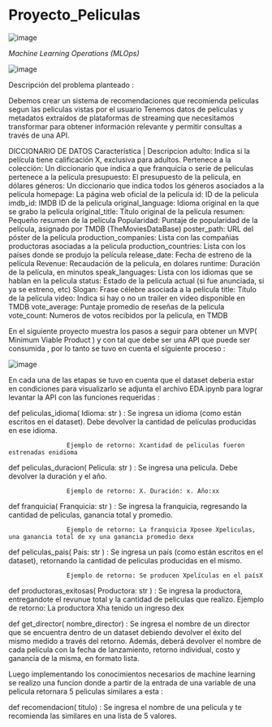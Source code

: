 # Proyecto_Peliculas
![image](https://github.com/38215290/proyect_1/assets/127343400/aec11a84-0c3c-4f52-b59d-eb5ffef22865)

*Machine Learning Operations (MLOps)*

![image](https://github.com/38215290/proyect_1/assets/127343400/a919f596-cca9-4203-ad00-fbf17b44caec)

Descripción del problema planteado :

Debemos crear un sistema de recomendaciones que recomienda peliculas segun las peliculas vistas por el usuario
Tenemos datos de películas y metadatos extraídos de plataformas de streaming que necesitamos transformar para obtener información relevante y permitir consultas a través de una API.

DICCIONARIO DE  DATOS
Característica | Descripcion
adulto: Indica si la película tiene calificación X, exclusiva para adultos.
Pertenece a la colección: Un diccionario que indica a que franquicia o serie de películas pertenece a la película
presupuesto: El presupuesto de la película, en dólares
géneros: Un diccionario que indica todos los géneros asociados a la película
homepage: La página web oficial de la película
id: ID de la pelicula
imdb_id: IMDB ID de la pelicula
original_language: Idioma original en la que se grabo la pelicula
original_title: Título original de la película
resumen: Pequeño resumen de la película
Popularidad: Puntaje de popularidad de la película, asignado por TMDB (TheMoviesDataBase)
poster_path: URL del póster de la película
production_companies: Lista con las compañias productoras asociadas a la pelicula
production_countries: Lista con los países donde se produjo la película
release_date: Fecha de estreno de la película
Revenue: Recaudación de la pelicula, en dolares
runtime: Duración de la película, en minutos
speak_languages: Lista con los idiomas que se hablan en la pelicula
status: Estado de la pelicula actual (si fue anunciada, si ya se estreno, etc)
Slogan: Frase célebre asociada a la pelicula
title: Título de la película
video: Indica si hay o no un trailer en video disponible en TMDB
vote_average: Puntaje promedio de reseñas de la pelicula
vote_count: Numeros de votos recibidos por la pelicula, en TMDB

En el siguiente proyecto muestra los pasos a seguir para obtener un MVP( Minimum Viable Product )  y con tal que debe ser una API que puede ser consumida  , por lo tanto se tuvo en cuenta  el siguiente proceso :

![image](https://github.com/38215290/proyect_1/assets/127343400/03a8653e-6d45-43a2-a21e-45f85e6f0214)

 En cada una de las etapas se tuvo en cuenta que el dataset deberia estar en condiciones para visualizarlo se adjunta el archivo EDA.ipynb para lograr levantar la API con las funciones requeridas :

 
 def peliculas_idioma( Idioma: str ) : Se ingresa un idioma (como están escritos en el dataset). Debe devolver la cantidad de películas producidas en ese idioma. 
 
                    Ejemplo de retorno: Xcantidad de peliculas fueron estrenadas enidioma

def peliculas_duracion( Pelicula: str ) : Se ingresa una pelicula. Debe devolver la duración y el año.

                    Ejemplo de retorno: X. Duración: x. Año:xx

def franquicia( Franquicia: str ) : Se ingresa la franquicia, regresando la cantidad de peliculas, ganancia total y promedio.

                    Ejemplo de retorno: La franquicia Xposee Xpeliculas, una ganancia total de xy una ganancia promedio dexx

def peliculas_pais( Pais: str ) : Se ingresa un país (como están escritos en el dataset), retornando la cantidad de peliculas producidas en el mismo.

                    Ejemplo de retorno: Se producen Xpelículas en el paísX

def productoras_exitosas( Productora: str ) : Se ingresa la productora, entregandote el revunue total y la cantidad de peliculas que realizo.
                    Ejemplo de retorno: La productora Xha tenido un ingreso dex

def get_director( nombre_director) : Se ingresa el nombre de un director que se encuentra dentro de un dataset debiendo devolver el éxito del mismo medido a través del retorno. Además, deberá devolver el nombre de cada película con la fecha de lanzamiento, retorno individual, costo y ganancia de la misma, en formato lista.
 

Luego implementando  los conocimientos necesarios  de machine learning se realizo una funcion donde a partir de la entrada de una variable de una pelicula retornara 5 peliculas similares a esta :

def recomendacion( titulo) : Se ingresa el nombre de una pelicula y te recomienda las similares en una lista de 5 valores.
 
